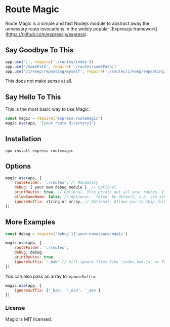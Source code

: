 # Route Magic

Route Magic is a simple and fast Nodejs module to abstract away the unnessary route invocations in the widely popular [Expressjs framework] (https://github.com/expressjs/express).

## Say Goodbye To This

```js
app.use('/', require('./routes/index'))
app.use('/somePath', require('./routes/somePath))
app.use('/i/keep/repeating/myself', require('./routes/i/keep/repeating/myself))
```

This does not make sense at all.

## Say Hello To This

This is the most basic way to use Magic:

```js
const magic = require('express-routemagic')
magic.use(app, '[your route directory]')
```

## Installation

```
npm install express-routemagic
```

## Options

```js
magic.use(app, {
    routeFolder: './routes', // Mandatory
    debug: [ your own debug module ], // Optional
    printRoutes: true, // Optional. This prints out all your routes. If no debug module is passed, it uses console.log by default
    allowSameName: false, // Optional. `false` by default, i.e. you should not have a `foo.js` and a folder named `foo` sitting at the same level. That's poor organisation.
    ignoreSuffix: string or array, // Optional. Allows you to skip folders or files with a suffix.
})
```

## More Examples

```js
const debug = require('debug')('your:namespace:magic')

magic.use(app, {
    routeFolder: './routes', 
    debug: debug,
    printRoutes: true, 
    ignoreSuffix: '_bak' // Will ignore files like 'index_bak.js' or folders like 'api_v1_bak'.
})
```

You can also pass an array to `ignoreSuffix`:

```js
magic.use(app, {
    ignoreSuffix: ['_bak', '_old', '_dev']
})
```

### License

Magic is MIT licensed.
